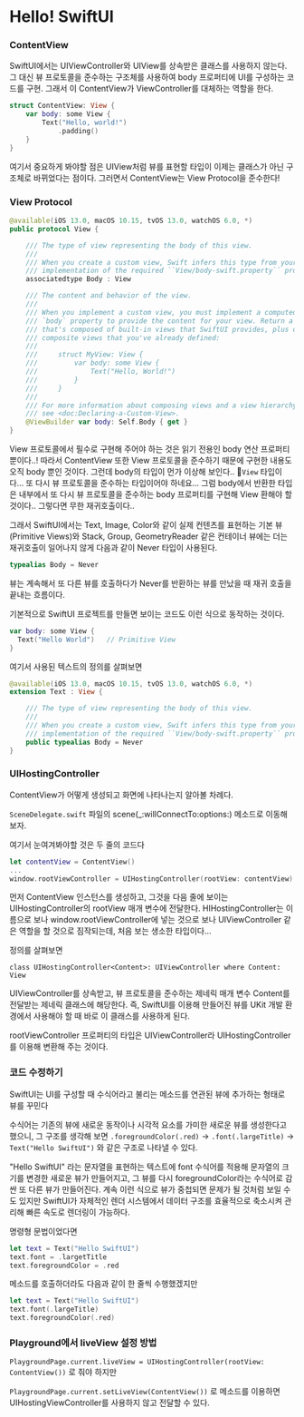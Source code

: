 # Hello! SwiftUI

### ContentView
SwiftUI에서는 UIViewController와 UIView를 상속받은 클래스를 사용하지 않는다. 그 대신 뷰 프로토콜을 준수하는 구조체를 사용하여 body 프로퍼티에 UI를 구성하는 코드를 구현. 그래서 이 ContentView가 ViewController를 대체하는 역할을 한다.

```swift
struct ContentView: View {
    var body: some View {
        Text("Hello, world!")
            .padding()
    }
}
```

여기서 중요하게 봐야할 점은 UIView처럼 뷰를 표현할 타입이 이제는 클래스가 아닌 구조체로 바뀌었다는 점이다. 그러면서 ContentView는 View Protocol을 준수한다!

### View Protocol
```swift
@available(iOS 13.0, macOS 10.15, tvOS 13.0, watchOS 6.0, *)
public protocol View {

    /// The type of view representing the body of this view.
    ///
    /// When you create a custom view, Swift infers this type from your
    /// implementation of the required ``View/body-swift.property`` property.
    associatedtype Body : View

    /// The content and behavior of the view.
    ///
    /// When you implement a custom view, you must implement a computed
    /// `body` property to provide the content for your view. Return a view
    /// that's composed of built-in views that SwiftUI provides, plus other
    /// composite views that you've already defined:
    ///
    ///     struct MyView: View {
    ///         var body: some View {
    ///             Text("Hello, World!")
    ///         }
    ///     }
    ///
    /// For more information about composing views and a view hierarchy,
    /// see <doc:Declaring-a-Custom-View>.
    @ViewBuilder var body: Self.Body { get }
}
```

View 프로토콜에서 필수로 구현해 주어야 하는 것은 읽기 전용인 body 연산 프로퍼티 뿐이다..! 따라서 ContentView 또한 View 프로토콜을 준수하기 때문에 구현한 내용도 오직 body 뿐인 것이다.
그런데 body의 타입이 먼가 이상해 보인다.. `View` 타입이다... 또 다시 뷰 프로토콜을 준수하는 타입이어야 하네요... 그럼 body에서 반환한 타입은 내부에서 또 다시 뷰 프로토콜을 준수하는 body 프로퍼티를 구현해 View 환해야 할 것이다.. 그렇다면 무한 재귀호출이다..

그래서 SwiftUI에서는 Text, Image, Color와 같이 실제 컨텐츠를 표현하는 기본 뷰(Primitive Views)와 Stack, Group, GeometryReader 같은 컨테이너 뷰에는 더는 재귀호출이 일어나지 않게 다음과 같이 Never 타입이 사용된다.

```swift
typealias Body = Never
```

뷰는 계속해서 또 다른 뷰를 호출하다가 Never를 반환하는 뷰를 만났을 때 재귀 호출을 끝내는 흐름이다. 

기본적으로 SwiftUI 프로젝트를 만들면 보이는 코드도 이런 식으로 동작하는 것이다.
```swift
var body: some View {
  Text("Hello World")	// Primitive View
}
```

여기서 사용된 텍스트의 정의를 살펴보면
```swift
@available(iOS 13.0, macOS 10.15, tvOS 13.0, watchOS 6.0, *)
extension Text : View {

    /// The type of view representing the body of this view.
    ///
    /// When you create a custom view, Swift infers this type from your
    /// implementation of the required ``View/body-swift.property`` property.
    public typealias Body = Never
}
```

### UIHostingController
ContentView가 어떻게 생성되고 화면에 나타나는지 알아볼 차례다.

`SceneDelegate.swift` 파일의 scene(_:willConnectTo:options:) 메소드로 이동해보자.

여기서 눈여겨봐야할 것은 두 줄의 코드다

```swift
let contentView = ContentView()
...
window.rootViewController = UIHostingController(rootView: contentView)
```

먼저 ContentView 인스턴스를 생성하고, 그것을 다음 줄에 보이는 UIHostingController의 rootView 매개 변수에 전달한다. HIHostingController는 이름으로 보나 window.rootViewController에 넣는 것으로 보나 UIViewController 같은 역할을 할 것으로 짐작되는데, 처음 보는 생소한 타입이다...

정의를 살펴보면

`class UIHostingController<Content>: UIViewController where Content: View`

UIViewController를 상속받고, 뷰 프로토콜을 준수하는 제네릭 매개 변수 Content를 전달받는 제네릭 클래스에 해당한다. 즉, SwiftUI를 이용해 만들어진 뷰를 UKit 개발 환경에서 사용해야 할 때 바로 이 클래스를 사용하게 된다.

rootViewController 프로퍼티의 타입은 UIViewController라 UIHostingController를 이용해 변환해 주는 것이다.

### 코드 수정하기

SwiftUI는 UI를 구성할 때 수식어라고 불리는 메소드를 연관된 뷰에 추가하는 형태로 뷰를 꾸민다

수식어는 기존의 뷰에 새로운 동작이나 시각적 요소를 가미한 새로운 뷰를 생성한다고 했으니, 그 구조를 생각해 보면 `.foregroundColor(.red)` -> `.font(.largeTitle)` -> `Text("Hello SwiftUI")` 와 같은 구조로 나타낼 수 있다.

"Hello SwiftUI" 라는 문자열을 표현하는 텍스트에 font 수식어를 적용해 문자열의 크기를 변경한 새로운 뷰가 만들어지고, 그 뷰를 다시 foregroundColor라는 수식어로 감싼 또 다른 뷰가 만들어진다. 계속 이런 식으로 뷰가 중첩되면 문제가 될 것처럼 보일 수도 있지만 SwiftUI가 자체적인 렌더 시스템에서 데이터 구조를 효율적으로 축소시켜 관리해 빠른 속도로 렌더링이 가능하다.

명령형 문법이었다면

```swift
let text = Text("Hello SwiftUI")
text.font = .largetTitle
text.foregroundColor = .red
```

메소드를 호출하더라도 다음과 같이 한 줄씩 수행했겠지만

```swift
let text = Text("Hello SwiftUI")
text.font(.largeTitle)
text.foregroundColor(.red)
```

### Playground에서 liveView 설정 방법
`PlaygroundPage.current.liveView = UIHostingController(rootView: ContentView())` 로 줘야 하지만

`PlaygroundPage.current.setLiveView(ContentView())` 로 메소드를 이용하면 UIHostingViewController를 사용하지 않고 전달할 수 있다.


